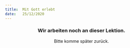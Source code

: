 ```yaml
---
title:  Mit Gott erlebt
date:   25/12/2020
---
```


### <center>Wir arbeiten noch an dieser Lektion.</center>
<center>Bitte komme später zurück.</center>